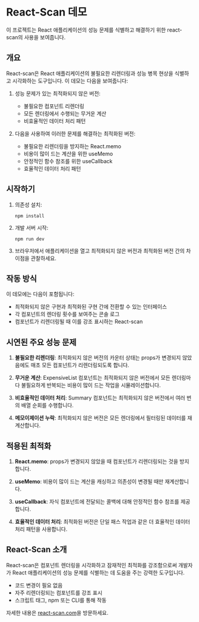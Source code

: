 # React-Scan 데모

이 프로젝트는 React 애플리케이션의 성능 문제를 식별하고 해결하기 위한 react-scan의 사용을 보여줍니다.

## 개요

React-scan은 React 애플리케이션의 불필요한 리렌더링과 성능 병목 현상을 식별하고 시각화하는 도구입니다. 이 데모는 다음을 보여줍니다:

1. 성능 문제가 있는 최적화되지 않은 버전:
   - 불필요한 컴포넌트 리렌더링
   - 모든 렌더링에서 수행되는 무거운 계산
   - 비효율적인 데이터 처리 패턴

2. 다음을 사용하여 이러한 문제를 해결하는 최적화된 버전:
   - 불필요한 리렌더링을 방지하는 React.memo
   - 비용이 많이 드는 계산을 위한 useMemo
   - 안정적인 함수 참조를 위한 useCallback
   - 효율적인 데이터 처리 패턴

## 시작하기

1. 의존성 설치:
   ```
   npm install
   ```

2. 개발 서버 시작:
   ```
   npm run dev
   ```

3. 브라우저에서 애플리케이션을 열고 최적화되지 않은 버전과 최적화된 버전 간의 차이점을 관찰하세요.

## 작동 방식

이 데모에는 다음이 포함됩니다:

- 최적화되지 않은 구현과 최적화된 구현 간에 전환할 수 있는 인터페이스
- 각 컴포넌트의 렌더링 횟수를 보여주는 콘솔 로그
- 컴포넌트가 리렌더링될 때 이를 강조 표시하는 React-scan

## 시연된 주요 성능 문제

1. **불필요한 리렌더링**: 최적화되지 않은 버전의 카운터 상태는 props가 변경되지 않았음에도 매초 모든 컴포넌트가 리렌더링되도록 합니다.

2. **무거운 계산**: ExpensiveList 컴포넌트는 최적화되지 않은 버전에서 모든 렌더링마다 불필요하게 반복되는 비용이 많이 드는 작업을 시뮬레이션합니다.

3. **비효율적인 데이터 처리**: Summary 컴포넌트는 최적화되지 않은 버전에서 여러 번의 배열 순회를 수행합니다.

4. **메모이제이션 누락**: 최적화되지 않은 버전은 모든 렌더링에서 필터링된 데이터를 재계산합니다.

## 적용된 최적화

1. **React.memo**: props가 변경되지 않았을 때 컴포넌트가 리렌더링되는 것을 방지합니다.

2. **useMemo**: 비용이 많이 드는 계산을 캐싱하고 의존성이 변경될 때만 재계산합니다.

3. **useCallback**: 자식 컴포넌트에 전달되는 콜백에 대해 안정적인 함수 참조를 제공합니다.

4. **효율적인 데이터 처리**: 최적화된 버전은 단일 패스 작업과 같은 더 효율적인 데이터 처리 패턴을 사용합니다.

## React-Scan 소개

React-scan은 컴포넌트 렌더링을 시각화하고 잠재적인 최적화를 강조함으로써 개발자가 React 애플리케이션의 성능 문제를 식별하는 데 도움을 주는 강력한 도구입니다.

- 코드 변경이 필요 없음
- 자주 리렌더링되는 컴포넌트를 강조 표시
- 스크립트 태그, npm 또는 CLI를 통해 작동

자세한 내용은 [react-scan.com](https://react-scan.com)을 방문하세요.
